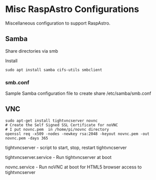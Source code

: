 # Misc RaspAstro Configurations
Miscellaneous configuration to support RaspAstro. 

## Samba
Share directories via smb

Install
```
sudo apt install samba cifs-utils smbclient
```
### smb.conf
Sample Samba configuration file to create share 
/etc/samba/smb.conf


## VNC
```
sudo apt-get install tightvncserver novnc
# Create the Self Signed SSL Certificate for noVNC
# I put novnc.pem  in /home/pi/novnc directory
openssl req -x509 -nodes -newkey rsa:2048 -keyout novnc.pem -out novnc.pem -days 365
```

tightvncserver - script to start, stop, restart tightvncserver

tightvncserver.service - Run tightvncserver at boot

novnc.service - Run noVNC at boot for HTML5 browser access to tightvncserver

